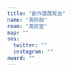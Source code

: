 ```yaml
---
title: "創作展展覧会"
name: "美術部"
room: "美術室"
map: ""
sns:
  twitter: ""
  instagram: ""
award: ""
---
```


